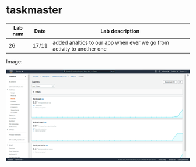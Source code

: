 # taskmaster



Lab num|Date|Lab description
---|---|---
26|17/11| added analtics to our app when ever we go from activity to another one 

Image:


![img1](./lab-39-img/analtics.PNG)










